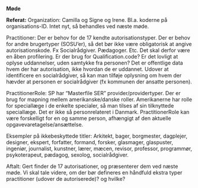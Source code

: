 **Møde**



**Referat:**
Organization:
Camilla og Signe og Irene.
Bl.a. koderne på organisations-ID.
Intet nyt, så behandles ved næste møde.
 
Practitioner:
Der er behov for de 17 kendte autorisationstyper.
Der er behov for andre brugertyper (SOSU’er), så det bør ikke være obligatorisk at angive autorisationskode. Fx Socialrådgiver. Pædagoger. Etc.
Det skal derfor være en åben profilering.
Er der brug for Qualification.code?
Er det lovligt at oplyse uddannelser, uden samtykke fra personen? Det er offentlige data hvem der har autorisation, ikke hvordan de er uddannet.
Udover at identificere en socialrådgiver, så kan man tilføje oplysning om hvem der hævder at personen er socialrådgiver (fx kommunen der ansatte personen).
 
PractitionerRole:
SP har “Masterfile SER” provider/providertyper. Der er brug for mapning mellem amerikanske/danske roller.
Amerikanerne har rolle for speciallæge i de enkelte specialer, så man tilses af sin tilknyttede speciallæge. Det er ikke så personrelateret i Danmark.
PractitionerRole kan være forskelligt for en og samme person, afhængigt af den aktuelle opgavevaretagelse/ansættelse.
 
Eksempler på ikkebeskyttede titler: Arkitekt, bager, borgmester, dagplejer, designer, ekspert, forfatter, formand, forsker, glasmager, glaspuster, ingeniør, journalist, kunstner, lærer, mæcen, revisor, professor, programmør, psykoterapeut, pædagog, sexolog, socialrådgiver.
 
Aftalt:
Gert finder de 17 autorisationer, og præsenterer dem ved næste møde.
Vi skal tale videre, om der bør defineres en håndfuld ekstra typer practitioner (udover de autoriserede)? og hvilke?
 

 

 